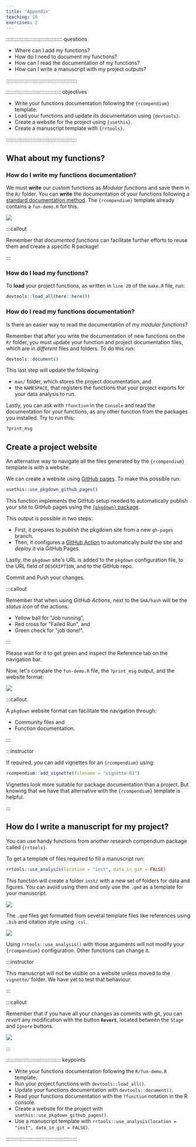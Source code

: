 ```yaml
---
title: 'Appendix'
teaching: 10
exercises: 2
---
```


:::::::::::::::::::::::::::::::::::::: questions 

- Where can I add my functions?
- How do I need to document my functions?
- How can I read the documentation of my functions?
- How can I write a manuscript with my project outputs?

::::::::::::::::::::::::::::::::::::::::::::::::

::::::::::::::::::::::::::::::::::::: objectives

- Write your functions documentation following the `{rcompendium}` template.
- Load your functions and update its documentation using `{devtools}`.
- Create a website for the project using `{usethis}`.
- Create a manuscript template with `{rrtools}`.

::::::::::::::::::::::::::::::::::::::::::::::::

## What about my functions?

### How do I write my functions documentation?

We must __write__ our custom functions as _Modular functions_ and save them in the `R/` folder. 
You can __write__ the documentation of your functions following a [standard documentation method](https://r-pkgs.org/man.html). The `{rcompendium}` template already contains a `fun-demo.R` for this. 

![](fig/fun-demo.png)

:::callout

Remember that _documented functions_ can facilitate further efforts to reuse them and create a specific R package!

:::


### How do I load my functions?

To __load__ your project functions, as written in `line 20` of the `make.R` file, run:

```r
devtools::load_all(here::here())
```

### How do I read my functions documentation?

Is there an easier way to read the documentation of my _modular functions_? 

Remember that after you write the documentation of new functions on the `R/` folder, you must update your function and project documentation files, which are in _different_ files and folders. To do this run:

```r
devtools::document()
```

This last step will update the following:

- `man/` folder, which stores the project documentation, and 
- the `NAMESPACE`, that registers the functions that your project exports for your data analysis to run.

Lastly, you can ask with `?function` in the `Console` and read the documentation for your functions, as any other function from the packages you installed. Try to run this:

```r
?print_msg
```


## Create a project website

An alternative way to navigate all the files generated by the `{rcompendium}` template is with a website. 

We can create a website using [GitHub pages](https://pages.github.com/). To make this possible run:

```r
usethis::use_pkgdown_github_pages()
```

This function implements the GitHub setup needed to automatically publish your site to GitHub pages using the [`{pkgdown}` package](https://pkgdown.r-lib.org/).

This output is possible in two steps: 

- First, it prepares to _publish_ the pkgdown site from a new `gh-pages` branch. 
- Then, it configures a [GitHub Action](https://github.com/features/actions) to automatically _build_ the site and _deploy_ it via GitHub Pages.

Lastly, the `pkgdown` site's URL is added to the `pkgdown` configuration file, to the URL field of `DESCRIPTION`, and to the GitHub repo.

Commit and Push your changes.

:::callout

Remember that when using _GitHub Actions_, next to the `SHA/hash` will be the _status icon_ of the actions. 

- Yellow ball for "Job running", 
- Red cross for "Failed Run", and 
- Green check for "job done!".

:::

Please wait for it to get green and inspect the Reference tab on the navigation bar.

Now, let's compare the `fun-demo.R` file, the `?print_msg` output, and the website format:

![](fig/fun-demo-web.png)

:::callout

A `pkgdown` website format can facilitate the navigation through: 

- Community files and 
- Function documentation.

:::

:::instructor

If required, you can add vignettes for an `{rcompendium}` using: 

```r
rcompendium::add_vignette(filename = "vignette-01")
```

Vignettes look more suitable for package documentation than a project. But knowing that we have that alternative with the `{rcompendium}` template is helpful.

:::

## How do I write a manuscript for my project?

You can use handy functions from another research compendium package called `{rrtools}`.

To get a template of files required to fill a manuscript run:

```r
rrtools::use_analysis(location = "inst", data_in_git = FALSE)
```

This function will create a folder `inst/` with a new set of folders for data and figures. You can avoid using them and only use the `.qmd` as a template for your manuscript.

![](fig/rrtools-paper.png)

The `.qmd` files get formatted from several template files like references using `.bib` and citation style using `.csl`.

![](fig/rrtools-templates.png)

Using `rrtools::use_analysis()` with those arguments will not modify your `{rcompendium}` configuration. Other functions can change it. 

:::instructor

This manuscript will not be visible on a website unless moved to the `vignette/` folder. We have yet to test that behaviour.

:::

:::callout

Remember that if you have all your changes as commits with git, you can _revert_ any modification with the button __`Revert`__, located between the `Stage` and `Ignore` buttons.

![](fig/git-revert.png)

:::

::::::::::::::::::::::::::::::::::::: keypoints 

- Write your functions documentation following the `R/fun-demo.R` template.
- Run your project functions with `devtools::load_all()`.
- Update your functions documentation with `devtools::document()`.
- Read your functions documentation with the `?function` notation in the R console.
- Create a website for the project with `usethis::use_pkgdown_github_pages()`.
- Use a manuscript template with `rrtools::use_analysis(location = "inst", data_in_git = FALSE)`.

::::::::::::::::::::::::::::::::::::::::::::::::

